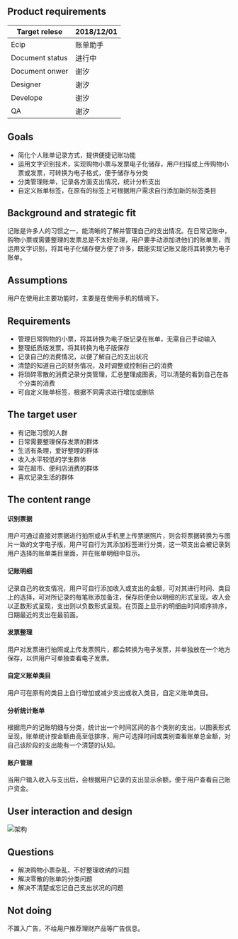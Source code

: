 ## Product requirements
Target relese     |    2018/12/01
----------------- |    -------- 
Ecip | 账单助手
Document status | 进行中
Document onwer | 谢汐
Designer | 谢汐
Develope | 谢汐
QA | 谢汐


## Goals
* 简化个人账单记录方式，提供便捷记账功能
* 运用文字识别技术，实现购物小票与发票电子化储存，用户扫描或上传购物小票或发票，可转换为电子格式，便于储存与分类
* 分类管理账单，记录各方面支出情况，统计分析支出
* 自定义账单标签，在原有的标签上可根据用户需求自行添加新的标签类目


## Background and strategic fit
记账是许多人的习惯之一，能清晰的了解并管理自己的支出情况。在日常记账中，购物小票或需要整理的发票总是不太好处理，用户要手动添加进他们的账单里，而运用文字识别，将其电子化储存便方便了许多，既能实现记账又能将其转换为电子账单。

## Assumptions
用户在使用此主要功能时，主要是在使用手机的情境下。

## Requirements
* 管理日常购物的小票，将其转换为电子版记录在账单，无需自己手动输入
* 整理纸质版发票，将其转换为电子版保存
* 记录自己的消费情况，以便了解自己的支出状况
* 清楚的知道自己的财务情况，及时调整或控制自己的消费
* 将琐碎零散的消费记录分类管理，汇总整理成图表，可以清楚的看到自己在各个分类的消费
* 可自定义账单标签，根据不同需求进行增加或删除

## The target user
* 有记账习惯的人群
* 日常需要整理保存发票的群体
* 生活有条理，爱好整理的群体
* 收入水平较低的学生群体
* 常在超市、便利店消费的群体
* 喜欢记录生活的群体

## The content range
#### 识别票据
用户可通过直接对票据进行拍照或从手机里上传票据照片，则会将票据转换为与图片一致的文字电子版，用户可自行为其添加标签进行分类，这一项支出会被记录到用户选择的账单类目里面，并在账单明细中显示。
#### 记账明细
记录自己的收支情况，用户可自行添加收入或支出的金额，可对其进行时间、类目上的选择，可对所记录的每笔账添加备注，保存后便会以明细的形式呈现。收入会以正数形式呈现，支出则以负数形式呈现。在页面上显示的明细由时间顺序排序，日期最近的支出在最前面。
#### 发票整理
用户对发票进行拍照或上传发票照片，都会转换为电子发票，并单独放在一个地方保存，以供用户可单独查看电子发票。
#### 自定义账单类目
用户可在原有的类目上自行增加或减少支出或收入类目，自定义账单类目。
#### 分析统计账单
根据用户的记账明细与分类，统计出一个时间区间的各个类别的支出，以图表形式呈现，账单统计按金额由高至低排序，用户可选择时间或类别查看账单总金额，对自己该阶段的支出能有一个清楚的认知。
#### 账户管理
当用户输入收入与支出后，会根据用户记录的支出显示余额，便于用户查看自己账户资金。

## User interaction and design 
![架构](https://bdn.135editor.com/files/users/150/1501074/201811/RvkN4f5S_Zwcc.png)

## Questions
* 解决购物小票杂乱、不好整理收纳的问题
* 解决零散的账单的分类问题
* 解决不清楚或忘记自己支出状况的问题

## Not doing
不置入广告，不给用户推荐理财产品等广告信息。
